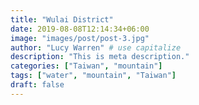 ```yaml
---
title: "Wulai District"
date: 2019-08-08T12:14:34+06:00
image: "images/post/post-3.jpg"
author: "Lucy Warren" # use capitalize
description: "This is meta description."
categories: ["Taiwan", "mountain"]
tags: ["water", "mountain", "Taiwan"]
draft: false
---
```

